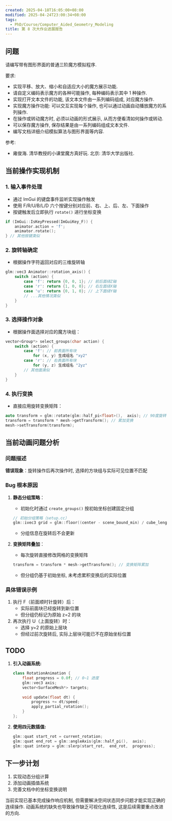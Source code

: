 ```yaml
---
created: 2025-04-18T16:05:00+08:00
modified: 2025-04-24T23:00:34+08:00
tags:
  - PhD/Course/Computer_Aided_Geometry_Modeling
title: 第 8 次大作业进展报告
---
```


## 问题

请编写带有图形界面的普通三阶魔方模拟程序.

要求:

- 实现平移、放大、缩小和自适应大小的魔方展示功能.
- 请自定义编码表示魔方的各种可能操作, 每种编码表示其中 1 种操作.
- 实现打开文本文件的功能, 该文本文件由一系列编码组成, 对应魔方操作.
- 实现魔方操作功能: 可以交互实现每个操作, 也可以通过动画自动播放魔方的系列操作.
- 在操作或转动魔方时, 必须以动画的形式展示, 从而方便看清如何操作或转动.
- 可以保存魔方操作, 保存结果是由一系列编码组成文本文件.
- 编写文档详细介绍模拟算法与图形界面等内容.

参考:

- 雍俊海. 清华教授的小课堂魔方真好玩. 北京: 清华大学出版社.

## 当前操作实现机制

### 1. 输入事件处理

- 通过 ImGui 的键盘事件监听实现操作触发
- 使用 F/R/U/B/L/D 六个按键分别对应前、右、上、后、左、下面操作
- 按键触发后立即执行 `rotate()` 进行坐标变换

```cpp
if (ImGui::IsKeyPressed(ImGuiKey_F)) {
    animator.action = 'f';
    animator.rotate();
} // 其他按键类似
```

### 2. 旋转轴确定

- 根据操作字符返回对应的三维旋转轴

```cpp
glm::vec3 Animator::rotation_axis() {
    switch (action) {
        case 'f': return {0, 0, 1}; // 前后面绕Z轴
        case 'r': return {1, 0, 0}; // 右左面绕X轴
        case 'u': return {0, 1, 0}; // 上下面绕Y轴
        // ...其他情况类似
    }
}
```

### 3. 选择操作对象

- 根据操作面选择对应的魔方块组：

```cpp
vector<Group*> select_groups(char action) {
    switch (action) {
        case 'f': // 前表面所有块
            for (x, y) 生成组名 "xy2"
        case 'r': // 右表面所有块
            for (y, z) 生成组名 "2yz"
        // 其他面类似
    }
}
```

### 4. 执行变换

- 直接应用旋转变换矩阵：

```cpp
auto transform = glm::rotate(glm::half_pi<float>(),  axis); // 90度旋转
transform = transform * mesh->getTransform(); // 累加变换
mesh->setTransform(transform);
```

## 当前动画问题分析

### 问题描述

**错误现象**：旋转操作后再次操作时, 选择的方块组与实际可见位置不匹配

### Bug 根本原因

1. **静态分组策略**：
   - 初始化时通过 `create_groups()` 按初始坐标创建固定分组

   ```cpp
   // 初始分组策略（setup.cc）
   glm::ivec3 grid = glm::floor((center - scene_bound_min) / cube_length);
   ```

   - 分组信息在旋转后不会更新

2. **变换矩阵叠加**：
   - 每次旋转直接修改网格的变换矩阵

   ```cpp
   transform = transform * mesh->getTransform(); // 变换矩阵累加
   ```

   - 但分组仍基于初始坐标, 未考虑累积变换后的实际位置

### 具体错误示例

1. 执行 F（前面顺时针旋转）后：
   - 实际前面块已经旋转到新位置
   - 但分组仍标记为原始 z=2 的块
2. 再次执行 U（上面旋转）时：
   - 选择 y=2 的原始上层块
   - 但经过前次旋转后, 实际上层块可能已不在原始坐标位置

## TODO

1. **引入动画系统:**

   ```cpp
   class RotationAnimation {
       float progress = 0.0f; // 0~1 进度
       glm::vec3 axis;
       vector<SurfaceMesh*> targets;
       
       void update(float dt) {
           progress += dt/speed;
           apply_partial_rotation();
       }
   };
   ```

2. **使用四元数插值:**

   ```cpp
   glm::quat start_rot = current_rotation;
   glm::quat end_rot = glm::angleAxis(glm::half_pi(),  axis);
   glm::quat interp = glm::slerp(start_rot,  end_rot,  progress);
   ```

## 下一步计划

1. 实现动态分组计算
2. 添加动画插值系统
3. 完善文档中的坐标变换说明

当前实现已基本完成操作响应机制, 但需要解决空间状态同步问题才能实现正确的连续操作. 动画系统的缺失也导致操作缺乏可视化连续性, 这是后续需要重点改进的方向.
